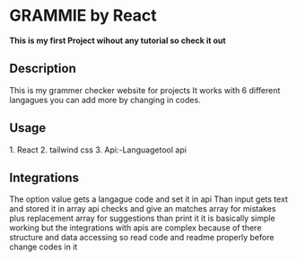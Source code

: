 # GRAMMIE by React

<b> This is my first Project wihout any tutorial so check it out</b>
<h2>Description</h2>
This is my grammer checker website for projects It works with 6 different langagues you can add more by changing in codes.

<h2>Usage</h2>
1. React
2. tailwind css
3. Api:-Languagetool api

<h2>Integrations</h2>
 The option value gets a langague code and set it in api
 Than input gets text and stored it in array
 api checks and give an matches array for mistakes plus replacement array for suggestions
 than print it 
 it is basically simple working but the integrations with apis are complex because of there structure and data accessing 
 so read code and readme properly before change codes in it
